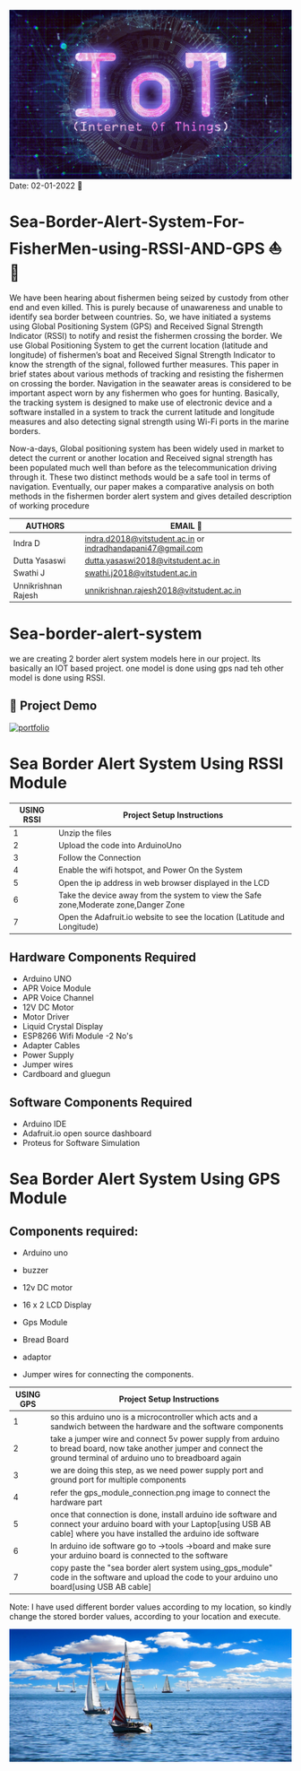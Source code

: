 ![Alt Text](Header/header.jpg)
Date: 02-01-2022 📅
# Sea-Border-Alert-System-For-FisherMen-using-RSSI-AND-GPS ⛵🌊
We have been hearing about fishermen being seized by custody from other end and even killed. This is purely because of unawareness and unable to identify sea border between countries. So, we have initiated a systems using Global Positioning System (GPS) and Received Signal Strength Indicator (RSSI) to notify and resist the fishermen crossing the border. We use Global Positioning System to get the current location (latitude and longitude) of fishermen’s boat and Received Signal Strength Indicator to know the strength of the signal, followed further measures. This paper in brief states about various methods of tracking and resisting the fishermen on crossing the border. Navigation in the seawater areas is considered to be important aspect worn by any fishermen who goes for hunting. Basically, the tracking system is designed to make use of electronic device and a software installed in a system to track the current latitude and longitude measures and also detecting signal strength using Wi-Fi ports in the marine borders. 

Now-a-days, Global positioning system has been widely used in market to detect the current or another location and Received signal strength has been populated much well than before as the telecommunication driving through it. These two distinct methods would be a safe tool in terms of navigation. Eventually, our paper makes a comparative analysis on both methods in the fishermen border alert system and gives detailed description of working procedure



| AUTHORS          | EMAIL      📨                                                          |
| ----------------- | ------------------------------------------------------------------ |
| Indra D  | indra.d2018@vitstudent.ac.in or indradhandapani47@gmail.com |
| Dutta Yasaswi | dutta.yasaswi2018@vitstudent.ac.in |
| Swathi J | swathi.j2018@vitstudent.ac.in |
| Unnikrishnan Rajesh | unnikrishnan.rajesh2018@vitstudent.ac.in |

# Sea-border-alert-system

we are creating 2 border alert system models here in our project. Its basically an IOT based project. one model is done using gps nad teh other model is done using RSSI.

## 🔗 Project Demo
[![portfolio](https://encrypted-tbn0.gstatic.com/images?q=tbn:ANd9GcSImuqyHahUK6HchTw4wO4PwjFlnLtTwOAffQ&usqp=CAU)](https://drive.google.com/file/d/10O_rIqCxXwRd9tMJqDJF_T9wZZq5vYqj/view?usp=sharing)

# Sea Border Alert System Using RSSI Module

| USING RSSI        | Project Setup Instructions                                                               |
| ----------------- | ------------------------------------------------------------------ |
| 1 | Unzip the files | 
| 2 | Upload the code into ArduinoUno |
| 3 | Follow the Connection |
| 4 | Enable the wifi  hotspot, and Power On the System |
| 5 | Open the ip address in web browser displayed in the LCD |
| 6 | Take the device away from the system to view the Safe zone,Moderate zone,Danger Zone |
| 7 | Open the Adafruit.io website to see the location (Latitude and Longitude) |

## Hardware Components Required

- Arduino UNO
- APR Voice Module
- APR Voice Channel
- 12V DC Motor
- Motor Driver
- Liquid Crystal Display
- ESP8266 Wifi Module -2 No's
- Adapter Cables
- Power Supply
- Jumper wires
- Cardboard and gluegun

## Software Components Required

- Arduino IDE
- Adafruit.io open source dashboard
- Proteus for Software Simulation

# Sea Border Alert System Using GPS Module

## Components required:

- Arduino uno

- buzzer

- 12v DC motor

- 16 x 2 LCD Display

- Gps Module

- Bread Board

- adaptor

- Jumper wires for connecting the components.

| USING GPS        | Project Setup Instructions                                                               |
| ----------------- | ------------------------------------------------------------------ |
| 1 | so this arduino uno is a microcontroller which acts and a sandwich between the hardware and the software components |
| 2 | take a jumper wire and connect 5v power supply from arduino to bread board, now take another jumper and connect the ground terminal of arduino uno to breadboard again |
| 3 | we are doing this step, as we need power supply port and ground port for multiple components |
| 4 | refer the gps_module_connection.png image to connect the hardware part |
| 5 | once that connection is done, install arduino ide software and connect your arduino board with your Laptop[using USB AB cable] where you have installed the arduino ide software |
| 6 | In arduino ide software go to ->tools ->board and make sure your arduino board is connected to the software |
| 7 | copy paste the "sea border alert system using_gps_module" code in the software and upload the code to your arduino uno board[using USB AB cable] |

Note:
I have used different border values according to my location, so kindly change the stored border values, according to your location and execute.


![Alt Text](Header/sailing-boat.jpg)






